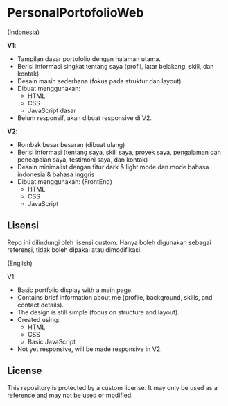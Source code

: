 # PersonalPortofolioWeb

(Indonesia)

**V1**:
- Tampilan dasar portofolio dengan halaman utama.
- Berisi informasi singkat tentang saya (profil, latar belakang, skill, dan kontak).
- Desain masih sederhana (fokus pada struktur dan layout).
- Dibuat menggunakan: 
  - HTML
  - CSS
  - JavaScript dasar
- Belum responsif, akan dibuat responsive di V2.

**V2**:
- Rombak besar besaran (dibuat ulang)
- Berisi informasi (tentang saya, skill saya, proyek saya, pengalaman dan pencapaian saya, testimoni saya, dan kontak)
- Desain minimalist dengan fitur dark & light mode dan mode bahasa indonesia & bahasa inggris
- Dibuat menggunakan: (FrontEnd)
  - HTML
  - CSS
  - JavaScript

## Lisensi
Repo ini dilindungi oleh lisensi custom. Hanya boleh digunakan sebagai referensi, tidak boleh dipakai atau dimodifikasi.

(English)

V1:
- Basic portfolio display with a main page.
- Contains brief information about me (profile, background, skills, and contact details).
- The design is still simple (focus on structure and layout).
- Created using: 
  - HTML
  - CSS
  - Basic JavaScript
- Not yet responsive, will be made responsive in V2.

## License
This repository is protected by a custom license. It may only be used as a reference and may not be used or modified.
